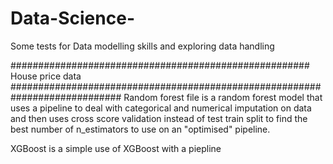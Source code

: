 # Data-Science-
Some tests for Data modelling skills and exploring data handling



###################################################### House price data ############################################################################
Random forest file is a random forest model that uses a pipeline to deal with categorical and numerical imputation on data and then uses cross score validation instead of test train split to find the best number of n_estimators to use on an "optimised" pipeline.

XGBoost is a simple use of XGBoost with a piepline
